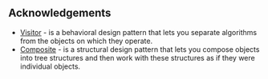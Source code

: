 ## Acknowledgements
- [Visitor](https://refactoring.guru/design-patterns/visitor) - is a behavioral design pattern that lets you separate algorithms from the objects on which they operate.
- [Composite](https://refactoring.guru/design-patterns/composite) - is a structural design pattern that lets you compose objects into tree structures and then work with these structures as if they were individual objects.